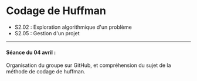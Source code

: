 # Codage de Huffman
- S2.02 : Exploration algorithmique d'un problème
- S2.05 : Gestion d'un projet
<hr>

#### Séance du 04 avril : 

Organisation du groupe sur GitHub, et compréhension du sujet de la méthode de codage de huffman. 
